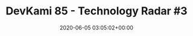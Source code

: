 ---
title: "DevKami 85 - Technology Radar #3"
date: 2020-06-05 03:05:02+00:00
youtubeid: "U2OVO0gTZ3Y"
---